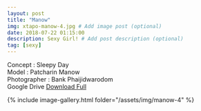 ```yaml
---
layout: post
title: "Manow"
img: xtapo-manow-4.jpg # Add image post (optional)
date: 2018-07-22 01:15:00
description: Sexy Girl! # Add post description (optional)
tag: [sexy]
---
```

Concept : Sleepy Day  
Model : Patcharin Manow  
Photographer : Bank Phaijidwarodom  
Google Drive [Download Full](http://gestyy.com/e0HDiS)          

{% include image-gallery.html folder="/assets/img/manow-4" %}
